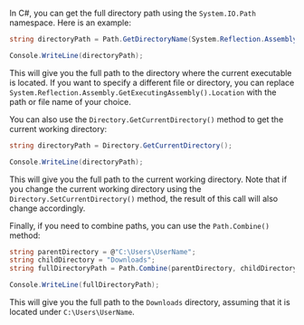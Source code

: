 In C#, you can get the full directory path using the `System.IO.Path` namespace. Here is an example:

```csharp
string directoryPath = Path.GetDirectoryName(System.Reflection.Assembly.GetExecutingAssembly().Location);

Console.WriteLine(directoryPath);
```

This will give you the full path to the directory where the current executable is located. If you want to specify a different file or directory, you can replace `System.Reflection.Assembly.GetExecutingAssembly().Location` with the path or file name of your choice.

You can also use the `Directory.GetCurrentDirectory()` method to get the current working directory:

```csharp
string directoryPath = Directory.GetCurrentDirectory();

Console.WriteLine(directoryPath);
```

This will give you the full path to the current working directory. Note that if you change the current working directory using the `Directory.SetCurrentDirectory()` method, the result of this call will also change accordingly.

Finally, if you need to combine paths, you can use the `Path.Combine()` method:

```csharp
string parentDirectory = @"C:\Users\UserName";
string childDirectory = "Downloads";
string fullDirectoryPath = Path.Combine(parentDirectory, childDirectory);

Console.WriteLine(fullDirectoryPath);
```

This will give you the full path to the `Downloads` directory, assuming that it is located under `C:\Users\UserName`.